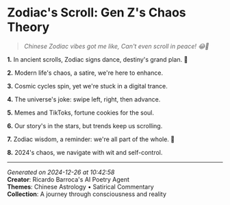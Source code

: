 # Zodiac's Scroll: Gen Z's Chaos Theory

> *Chinese Zodiac vibes got me like, Can't even scroll in peace! 😂🐉*

**1.** In ancient scrolls, Zodiac signs dance, destiny's grand plan. 🧭


**2.** Modern life's chaos, a satire, we're here to enhance.


**3.** Cosmic cycles spin, yet we're stuck in a digital trance.


**4.** The universe's joke: swipe left, right, then advance.


**5.** Memes and TikToks, fortune cookies for the soul.


**6.** Our story's in the stars, but trends keep us scrolling.


**7.** Zodiac wisdom, a reminder: we're all part of the whole. 🌌


**8.** 2024's chaos, we navigate with wit and self-control.



---

*Generated on 2024-12-26 at 10:42:58*  
**Creator**: Ricardo Barroca's AI Poetry Agent  
**Themes**: Chinese Astrology • Satirical Commentary  
**Collection**: A journey through consciousness and reality